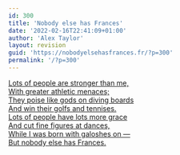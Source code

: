 ```yaml
---
id: 300
title: 'Nobody else has Frances'
date: '2022-02-16T22:41:09+01:00'
author: 'Alex Taylor'
layout: revision
guid: 'https://nobodyelsehasfrances.fr/?p=300'
permalink: '/?p=300'
---
```


[Lots of people are stronger than me,  
With greater athletic menaces;  
They poise like gods on diving boards  
And win their golfs and tennises.  
Lots of people have lots more grace  
And cut fine figures at dances,  
While I was born with galoshes on —  
But nobody else has Frances.](http://nobodyelsehasfrances.fr/traced-on-a-birthday-cake/)  
<span id="messages"></span>